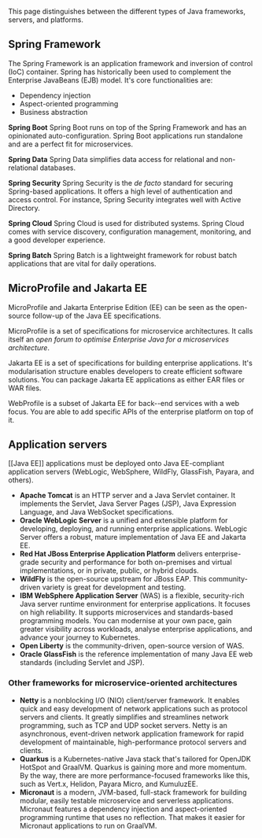 This page distinguishes between the different types of Java frameworks, servers, and platforms.

## Spring Framework 
The Spring Framework is an application framework and inversion of control (IoC) container. Spring has historically been used to complement the Enterprise JavaBeans (EJB) model. It's core functionalities are:
- Dependency injection
- Aspect-oriented programming
- Business abstraction 

 **Spring Boot**
Spring Boot runs on top of the Spring Framework and has an opinionated auto-configuration. Spring Boot applications run standalone and are a perfect fit for microservices.

**Spring Data**
Spring Data simplifies data access for relational and non-relational databases. 

**Spring Security**
Spring Security is the _de facto_ standard for securing Spring-based applications. It offers a high level of authentication and access control. For instance, Spring Security integrates well with Active Directory.

**Spring Cloud**
Spring Cloud is used for distributed systems. Spring Cloud comes with service discovery, configuration management, monitoring, and a good developer experience.

**Spring Batch**
Spring Batch is a lightweight framework for robust batch applications that are vital for daily operations.

## MicroProfile and Jakarta EE
MicroProfile and Jakarta Enterprise Edition (EE) can be seen as the open-source follow-up of the Java EE specifications.

MicroProfile is a set of specifications for microservice architectures. It calls itself an _open forum to optimise Enterprise Java for a microservices architecture_.

Jakarta EE is a set of specifications for building enterprise applications. It's modularisation structure enables developers to create efficient software solutions. You can package Jakarta EE applications as either EAR files or WAR files.

WebProfile is a subset of Jakarta EE for back--end services with a web focus. You are able to add specific APIs of the enterprise platform on top of it.

## Application servers
[[Java EE]] applications must be deployed onto Java EE-compliant application servers (WebLogic, WebSphere, WildFly, GlassFish, Payara, and others).

- **Apache Tomcat** is an HTTP server and a Java Servlet container. It implements the Servlet, Java Server Pages (JSP), Java Expression Language, and Java WebSocket specifications.
- **Oracle WebLogic Server** is a unified and extensible platform for developing, deploying, and running enterprise applications. WebLogic Server offers a robust, mature implementation of Java EE and Jakarta EE.
- **Red Hat JBoss Enterprise Application Platform** delivers enterprise-grade security and performance for both on-premises and virtual implementations, or in private, public, or hybrid clouds.
- **WildFly** is the open-source upstream for JBoss EAP. This community-driven variety is great for development and testing.
- **IBM WebSphere Application Server** (WAS) is a flexible, security-rich Java server runtime environment for enterprise applications. It focuses on high reliability. It supports microservices and standards-based programming models. You can modernise at your own pace, gain greater visibility across workloads, analyse enterprise applications, and advance your journey to Kubernetes.
- **Open Liberty** is the community-driven, open-source version of WAS.
- **Oracle GlassFish** is the reference implementation of many Java EE web standards (including Servlet and JSP).

### Other frameworks for microservice-oriented architectures
- **Netty** is a nonblocking I/O (NIO) client/server framework. It enables quick and easy development of network applications such as protocol servers and clients. It greatly simplifies and streamlines network programming, such as TCP and UDP socket servers. Netty is an asynchronous, event-driven network application framework for rapid development of maintainable, high-performance protocol servers and clients.
- **Quarkus** is a Kubernetes-native Java stack that's tailored for OpenJDK HotSpot and GraalVM. Quarkus is gaining more and more momentum. By the way, there are more performance-focused frameworks like this, such as Vert.x, Helidon, Payara Micro, and KumuluzEE.
- **Micronaut** is a modern, JVM-based, full-stack framework for building modular, easily testable microservice and serverless applications. Micronaut features a dependency injection and aspect-oriented programming runtime that uses no reflection. That makes it easier for Micronaut applications to run on GraalVM.
